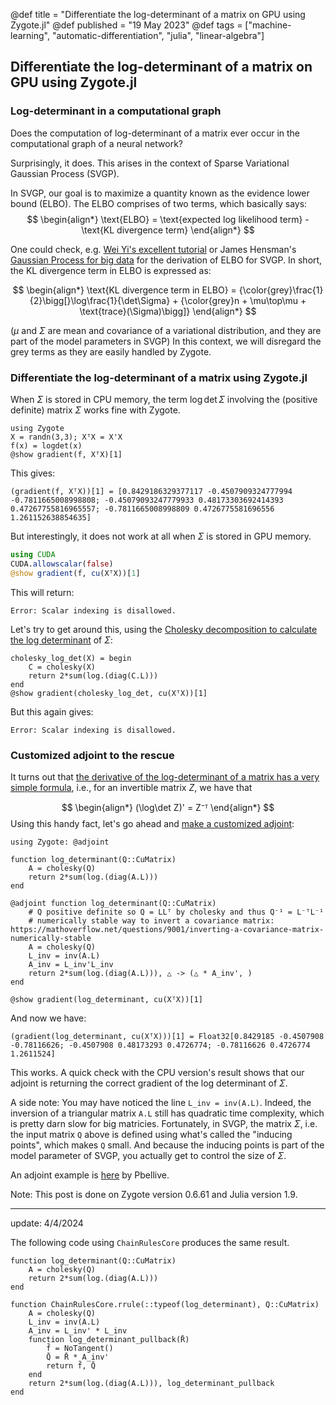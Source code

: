 @def title = "Differentiate the log-determinant of a matrix on GPU using Zygote.jl"
@def published = "19 May 2023"
@def tags = ["machine-learning", "automatic-differentiation", "julia", "linear-algebra"]


## Differentiate the log-determinant of a matrix on GPU using Zygote.jl
### Log-determinant in a computational graph

Does the computation of log-determinant of a matrix ever occur in the computational graph of a neural network?

Surprisingly, it does. This arises in the context of Sparse Variational Gaussian Process (SVGP).

In SVGP, our goal is to maximize a quantity known as the evidence lower bound (ELBO). The ELBO comprises of two terms, which basically says:
$$ \begin{align*}
    \text{ELBO} = \text{expected log likelihood term} - \text{KL divergence term}
    \end{align*}
$$

One could check, e.g. [Wei Yi's excellent tutorial](https://towardsdatascience.com/sparse-and-variational-gaussian-process-what-to-do-when-data-is-large-2d3959f430e7) or James Hensman's [Gaussian Process for big data](https://arxiv.org/pdf/1309.6835.pdf) for the derivation of ELBO for SVGP. In short, the KL divergence term in ELBO is expressed as:

$$ \begin{align*}
    \text{KL divergence term in ELBO} = {\color{grey}\frac{1}{2}\bigg[}\log\frac{1}{\det\Sigma} + {\color{grey}n + \mu\top\mu + \text{trace}(\Sigma)\bigg]}
    \end{align*}
$$

($\mu$ and $\Sigma$ are mean and covariance of a variational distribution, and they are part of the model parameters in SVGP) In this context, we will disregard the grey terms as they are easily handled by Zygote.

### Differentiate the log-determinant of a matrix using Zygote.jl

When $\Sigma$ is stored in CPU memory, the term $\log\det\Sigma$ involving the (positive definite) matrix $\Sigma$ works fine with Zygote.

```
using Zygote
X = randn(3,3); XᵀX = X'X
f(x) = logdet(x)
@show gradient(f, XᵀX)[1]
```
This gives:
```
(gradient(f, XᵀX))[1] = [0.8429186329377117 -0.4507909324777994 -0.7811665008998808; -0.45079093247779933 0.48173303692414393 0.47267755816965557; -0.7811665008998809 0.4726775581696556 1.261152638854635]
```

But interestingly, it does not work at all when $\Sigma$ is stored in GPU memory.

```julia:./logdet_gpu.jl
using CUDA
CUDA.allowscalar(false)
@show gradient(f, cu(XᵀX))[1]
```
This will return:

`
Error: Scalar indexing is disallowed.
`


Let's try to get around this, using the [Cholesky decomposition to calculate the log determinant](https://blogs.sas.com/content/iml/2012/10/31/compute-the-log-determinant-of-a-matrix.html) of $\Sigma$:


```
cholesky_log_det(X) = begin
    C = cholesky(X)
    return 2*sum(log.(diag(C.L)))
end
@show gradient(cholesky_log_det, cu(XᵀX))[1]
```
But this again gives:

`
Error: Scalar indexing is disallowed.
`

### Customized adjoint to the rescue

It turns out that [the derivative of the log-determinant of a matrix has a very simple formula](https://statisticaloddsandends.wordpress.com/2018/05/24/derivative-of-log-det-x/), i.e., for an invertible matrix $Z$, we have that 

$$ \begin{align*}
    (\log\det Z)' = Z⁻ᵀ
    \end{align*}
$$
Using this handy fact, let's go ahead and [make a customized adjoint](https://fluxml.ai/Zygote.jl/stable/adjoints/):

```
using Zygote: @adjoint

function log_determinant(Q::CuMatrix)
    A = cholesky(Q)
    return 2*sum(log.(diag(A.L)))
end

@adjoint function log_determinant(Q::CuMatrix)
    # Q positive definite so Q = LLᵀ by cholesky and thus Q⁻¹ = L⁻ᵀL⁻¹
    # numerically stable way to invert a covariance matrix: https://mathoverflow.net/questions/9001/inverting-a-covariance-matrix-numerically-stable
    A = cholesky(Q)
    L_inv = inv(A.L)
    A_inv = L_inv'L_inv  
    return 2*sum(log.(diag(A.L))), △ -> (△ * A_inv', )
end

@show gradient(log_determinant, cu(XᵀX))[1]
```
And now we have:
```
(gradient(log_determinant, cu(XᵀX)))[1] = Float32[0.8429185 -0.4507908 -0.78116626; -0.4507908 0.48173293 0.4726774; -0.78116626 0.4726774 1.2611524]
```

This works. A quick check with the CPU version's result shows that our adjoint is returning the correct gradient of the log determinant of $\Sigma$.

A side note: You may have noticed the line `L_inv = inv(A.L)`. Indeed, the inversion of a triangular matrix `A.L` still has quadratic time complexity, which is pretty darn slow for big matricies. Fortunately, in SVGP, the matrix $\Sigma$, i.e. the input matrix `Q` above is defined using what's called the "inducing points", which makes `Q` small. And because the inducing points is part of the model parameter of SVGP, you actually get to control the size of $\Sigma$.

An adjoint example is [here](https://discourse.julialang.org/t/zygote-meaning-of-adjoint-add-a-b-add-a-b/36707/4) by Pbellive.

Note: This post is done on Zygote version 0.6.61 and Julia version 1.9.

----------------
update: 4/4/2024

The following code using `ChainRulesCore` produces the same result.

```
function log_determinant(Q::CuMatrix)
    A = cholesky(Q)
    return 2*sum(log.(diag(A.L)))
end

function ChainRulesCore.rrule(::typeof(log_determinant), Q::CuMatrix)
    A = cholesky(Q)
    L_inv = inv(A.L)
    A_inv = L_inv' * L_inv
    function log_determinant_pullback(R̄)
        f̄ = NoTangent()
        Q̄ = R̄ * A_inv'
        return f̄, Q̄
    end
    return 2*sum(log.(diag(A.L))), log_determinant_pullback
end
```
